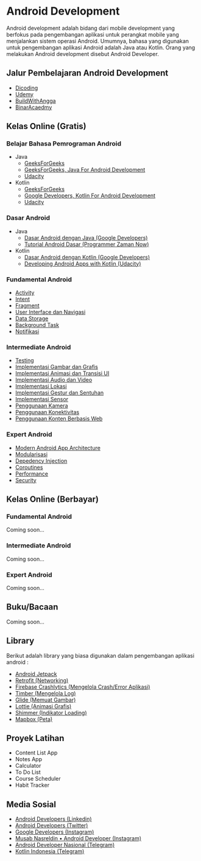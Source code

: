 # Android Development
Android development adalah bidang dari mobile development yang berfokus pada pengembangan aplikasi untuk perangkat mobile yang menjalankan sistem operasi Android. Umumnya, bahasa yang digunakan untuk pengembangan aplikasi Android adalah Java atau Kotlin. Orang yang melakukan Android development disebut Android Developer.

## Jalur Pembelajaran Android Development
* [Dicoding](https://www.dicoding.com/learningpaths/7)
* [Udemy](https://www.udemy.com/topic/android-development/)
* [BuildWithAngga](https://www.buildwithangga.com/journey/full-stack-android-developer)
* [BinarAcaedmy](https://www.binaracademy.com/bootcamp/mobile-development)

## Kelas Online (Gratis)
### Belajar Bahasa Pemrograman Android
* Java
    * [GeeksForGeeks](https://www.geeksforgeeks.org/java/)
    * [GeeksForGeeks, Java For Android Development](https://www.geeksforgeeks.org/learn-java-for-android-app-development-a-complete-guide/)
    * [Udacity](https://www.udacity.com/course/java-programming-basics--ud282)
* Kotlin
    * [GeeksForGeeks](https://www.geeksforgeeks.org/kotlin-programming-language/)
    * [Google Developers, Kotlin For Android Development](https://developer.android.com/courses/kotlin-bootcamp/overview)
    * [Udacity](https://www.udacity.com/course/kotlin-bootcamp-for-programmers--ud9011)

### Dasar Android
* Java
    * [Dasar Android dengan Java (Google Developers)](https://developer.android.com/courses/fundamentals-training/overview-v2)
    * [Tutorial Android Dasar (Programmer Zaman Now)](https://www.youtube.com/watch?v=pUTz5IOkBtE)
* Kotlin
    * [Dasar Android dengan Kotlin (Google Developers)](https://developer.android.com/courses/android-basics-kotlin/course)
    * [Developing Android Apps with Kotlin (Udacity)](https://www.udacity.com/course/developing-android-apps-with-kotlin--ud9012)

### Fundamental Android
* [Activity](https://developer.android.com/guide/components/activities/intro-activities)
* [Intent](https://developer.android.com/guide/components/intents-filters)
* [Fragment](https://developer.android.com/guide/fragments)
* [User Interface dan Navigasi](https://developer.android.com/guide/topics/ui)
* [Data Storage](https://developer.android.com/training/data-storage)
* [Background Task](https://developer.android.com/guide/background)
* [Notifikasi](https://developer.android.com/develop/ui/views/notifications)

### Intermediate Android
* [Testing](https://developer.android.com/training/testing)
* [Implementasi Gambar dan Grafis](https://developer.android.com/guide/topics/graphics)
* [Implementasi Animasi dan Transisi UI](https://developer.android.com/training/animation)
* [Implementasi Audio dan Video](https://developer.android.com/guide/topics/media?hl=id)
* [Implementasi Lokasi](https://developer.android.com/training/location)
* [Implementasi Gestur dan Sentuhan](https://developer.android.com/guide/input)
* [Implementasi Sensor](https://developer.android.com/guide/topics/sensors)
* [Penggunaan Kamera](https://developer.android.com/training/camera)
* [Penggunaan Konektivitas](https://developer.android.com/guide/topics/connectivity)
* [Penggunaan Konten Berbasis Web](https://developer.android.com/guide/webapps)

### Expert Android
* [Modern Android App Architecture](https://developer.android.com/courses/pathways/android-architecture)
* [Modularisasi](https://developer.android.com/topic/modularization)
* [Depedency Injection](https://developer.android.com/training/dependency-injection)
* [Coroutines](https://developer.android.com/kotlin/coroutines)
* [Performance](https://developer.android.com/topic/performance)
* [Security](https://developer.android.com/topic/security/best-practices)

## Kelas Online (Berbayar)
### Fundamental Android
Coming soon...
### Intermediate Android
Coming soon...
### Expert Android
Coming soon...

## Buku/Bacaan
Coming soon...

## Library
Berikut adalah library yang biasa digunakan dalam pengembangan aplikasi android :
* [Android Jetpack](https://developer.android.com/jetpack)
* [Retrofit (Networking)](https://square.github.io/retrofit/)
* [Firebase Crashlytics (Mengelola Crash/Error Aplikasi)](https://firebase.google.com/products/crashlytics)
* [Timber (Mengelola Log)](https://github.com/JakeWharton/timber)
* [Glide (Memuat Gambar)](https://github.com/bumptech/glide)
* [Lottie (Animasi Grafis)](http://airbnb.io/lottie/)
* [Shimmer (Indikator Loading)](https://facebook.github.io/shimmer-android/)
* [Mapbox (Peta)](https://www.mapbox.com/)

## Proyek Latihan
* Content List App
* Notes App
* Calculator
* To Do List
* Course Scheduler
* Habit Tracker

## Media Sosial
* [Android Developers (Linkedin)](https://www.linkedin.com/showcase/androiddev/)
* [Android Developers (Twitter)](https://twitter.com/AndroidDev)
* [Google Developers (Instagram)](https://www.instagram.com/googledevs/)
* [Musab Nasreldin • Android Developer (Instagram)](https://www.instagram.com/androidevelopment/)
* [Android Developer Nasional (Telegram)](https://t.me/androiddevelopernasional)
* [Kotlin Indonesia (Telegram)](https://t.me/KotlinIndonesia)

